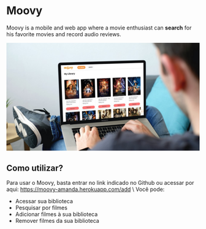 # Moovy
Moovy is a mobile and web app where a movie enthusiast can **search** for his favorite movies and record audio reviews.

![alt text](https://github.com/Skyerv/Moovy/blob/main/mockup1.jpg?raw=true)

## Como utilizar?

Para usar o Moovy, basta entrar no link indicado no Github ou acessar por aqui: https://moovy-amanda.herokuapp.com/add
\ Você pode:
- Acessar sua biblioteca
- Pesquisar por filmes
- Adicionar filmes à sua biblioteca
- Remover filmes da sua biblioteca
